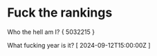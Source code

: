 # Fuck the rankings

Who the hell am I?
{ 5032215 }

What fucking year is it?
[ 2024-09-12T15:00:00Z ]
